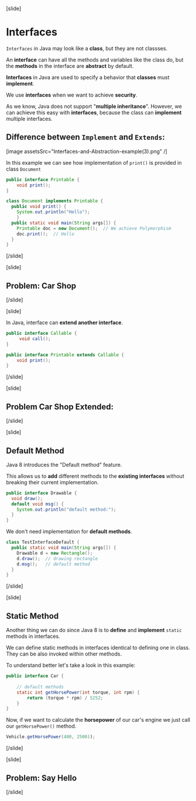 [slide]

# Interfaces

`Interfaces` in Java may look like a **class**, but they are not classses. 

An **interface** can have all the methods and variables like the class do, but the **methods** in the interface are **abstract** by default.

**Interfaces** in Java are used to specify a behavior that **classes** must **implement**.

We use **interfaces** when we want to achieve **security**.

As we know, Java does not support "**multiple inheritance**". However, we can achieve this easy with **interfaces**, because the class can **implement** multiple interfaces.


## Difference between `Implement` and `Extends`:



[image assetsSrc="Interfaces-and-Abstraction-example(3).png" /]


In this example we can see how implementation of `print()` is provided in class `Document`

``` java
public interface Printable {
    void print();
}
```

``` java
class Document implements Printable {  
  public void print() { 
    System.out.println("Hello"); 
    }
  public static void main(String args[]) {
    Printable doc = new Document();  // We achieve Polymorphism
    doc.print();  // Hello
  }
}
```

[/slide]

[slide]

## Problem: Car Shop

[/slide]


[slide]

In Java, interface can **extend another interface**.

``` java
public interface Callable {
     void call();
}
```

``` java
public interface Printable extends Callable {
    void print();
}
```

[/slide]

[slide]

## Problem Car Shop Extended:

[/slide]

[slide]

## Default Method

Java 8 introduces the "Default method" feature.

This allows us to **add** different methods to the **existing interfaces** without breaking their current implementation.

``` java
public interface Drawable {
  void draw();
  default void msg() {
    System.out.println("default method:");
  }
}
```
We don't need implementation for **default methods**.

``` java
class TestInterfaceDefault {  
  public static void main(String args[]) {  
    Drawable d = new Rectangle(); 
    d.draw();  // drawing rectangle
    d.msg();   // default method
  } 
} 
```

[/slide]

[slide]

## Static Method

Another thing we can do since Java 8 is to **define** and **implement** `static` methods in interfaces.

We can define static methods in interfaces identical to defining one in class. They can be also invoked within other methods.

To understand better let's take a look in this example:

``` java
public interface Car {
    
    // default methods
    static int getHorsePower(int torque, int rpm) {
        return (torque * rpm) / 5252;
    }
}
```

Now, if we want to calculate the **horsepower** of our car's engine we just call our `getHorsePower()` method.

``` java
Vehicle.getHorsePower(480, 2500));
```

[/slide]

[slide]

## Problem: Say Hello

[/slide]